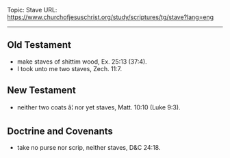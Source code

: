 Topic: Stave
URL: https://www.churchofjesuschrist.org/study/scriptures/tg/stave?lang=eng

---

## Old Testament

- make staves of shittim wood, Ex. 25:13 (37:4).
- I took unto me two staves, Zech. 11:7.

## New Testament

- neither two coats â¦ nor yet staves, Matt. 10:10 (Luke 9:3).

## Doctrine and Covenants

- take no purse nor scrip, neither staves, D&C 24:18.

